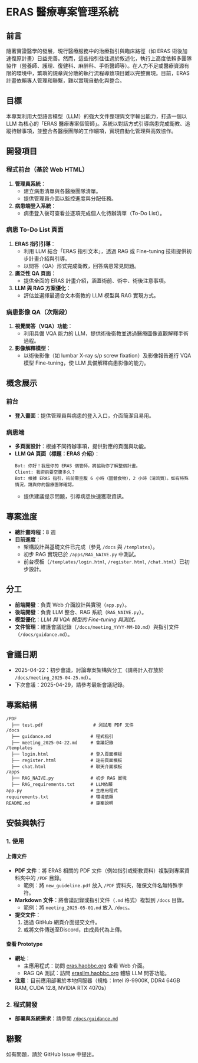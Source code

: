 # ERAS 醫療專案管理系統

## 前言
隨著實證醫學的發展，現行醫療服務中的治療指引與臨床路徑（如 ERAS 術後加速復原計畫）日益完善。然而，這些指引往往過於敘述化，執行上高度依賴多團隊協作（營養師、護理、復健科、麻醉科、手術醫師等）。在人力不足或醫療資源有限的環境中，繁瑣的規章與分散的執行流程導致項目難以完整實現。目前，ERAS 計畫依賴專人管理和聯繫，難以實現自動化與整合。

## 目標
本專案利用大型語言模型（LLM）的強大文件整理與文字輸出能力，打造一個以 LLM 為核心的「ERAS 醫療專案個管師」。系統以對話方式引導病患完成衛教、追蹤待辦事項，並整合各醫療團隊的工作細項，實現自動化管理與高效協作。

## 開發項目

### 程式前台（基於 Web HTML）
1. **管理員系統**：
   - 建立病患清單與各醫療團隊清單。
   - 提供管理員介面以監控進度與分配任務。
2. **病患端登入系統**：
   - 病患登入後可查看並逐項完成個人化待辦清單（To-Do List）。

### 病患 To-Do List 頁面
1. **ERAS 指引引導**：
   - 利用 LLM 結合「ERAS 指引文本」，透過 RAG 或 Fine-tuning 技術提供初步計畫介紹與引導。
   - 以問答（QA）形式完成衛教，回答病患常見問題。
2. **廣泛性 QA 頁面**：
   - 提供全面的 ERAS 計畫介紹，涵蓋術前、術中、術後注意事項。
3. **LLM 與 RAG 方案優化**：
   - 評估並選擇最適合文本衛教的 LLM 模型與 RAG 實現方式。

### 病患影像 QA（次階段）
1. **視覺問答（VQA）功能**：
   - 利用具備 VQA 能力的 LLM，提供術後衛教並透過醫療圖像直觀解釋手術過程。
2. **影像解釋模型**：
   - 以術後影像（如 lumbar X-ray s/p screw fixation）及影像報告進行 VQA 模型 Fine-tuning，使 LLM 具備解釋病患影像的能力。

## 概念展示

### 前台
- **登入畫面**：提供管理員與病患的登入入口，介面簡潔且易用。
  
### 病患端
- **多頁面設計**：根據不同待辦事項，提供對應的頁面與功能。
- **LLM QA 頁面（標題：ERAS 介紹）**：
  ```
  Bot: 你好！我是你的 ERAS 個管師，將協助你了解整個計畫。
  Client: 我術前要空腹多久？
  Bot: 根據 ERAS 指引，術前需空腹 6 小時（固體食物），2 小時（清流質）。如有特殊情況，請與你的醫療團隊確認。
  ```
  - 提供建議提示問題，引導病患快速獲取資訊。

## 專案進度
- **總計畫時程**：8 週
- **目前進度**：
  - 架構設計與基礎文件已完成（參見 `/docs` 與 `/templates`）。
  - 初步 RAG 實現已於 `/apps/RAG_NAIVE.py` 中測試。
  - 前台模板（`/templates/login.html`, `/register.html`, `/chat.html`）已初步設計。

## 分工
- **前端開發**：負責 Web 介面設計與實現（`app.py`）。
- **後端開發**：負責 LLM 整合、RAG 系統（`RAG_NAIVE.py`）。
- **模型優化**：*LLM 與 VQA 模型的 Fine-tuning 與測試。*
- **文件管理**：維護會議記錄（`/docs/meeting_YYYY-MM-DD.md`）與指引文件（`/docs/guidance.md`）。

## 會議日期
- 2025-04-22：初步會議，討論專案架構與分工（請將計入存放於 `/docs/meeting_2025-04-25.md`）。
- 下次會議：2025-04-29，請參考最新會議記錄。

## 專案結構
```
/PDF
  ├── test.pdf                   # 測試用 PDF 文件
/docs
  ├── guidance.md               # 程式指引
  ├── meeting_2025-04-22.md     # 會議記錄
/templates
  ├── login.html                # 登入頁面模板
  ├── register.html             # 註冊頁面模板
  ├── chat.html                 # 聊天介面模板
/apps
  ├── RAG_NAIVE.py              # 初步 RAG 實現
  ├── RAG_requirements.txt      # LLM依賴
app.py                          # 主應用程式
requirements.txt                # 環境依賴
README.md                       # 專案說明
```

## 安裝與執行

### 1. 使用
#### 上傳文件
- **PDF 文件**：將 ERAS 相關的 PDF 文件（例如指引或衛教資料）複製到專案資料夾中的 `/PDF` 目錄。
  - 範例：將 `new_guideline.pdf` 放入 `/PDF` 資料夾，確保文件名無特殊字符。
- **Markdown 文件**：將會議記錄或指引文件（`.md` 格式）複製到 `/docs` 目錄。
  - 範例：將 `meeting_2025-05-01.md` 放入 `/docs`。
- **提交文件**：
  1. 透過 GitHub 網頁介面提交文件。
  2. 或將文件傳送至Discord，由成員代為上傳。

#### 查看 Prototype
- **網址**：
  - 主應用程式：訪問 [eras.haobbc.org](https://eras.haobbc.org) 查看 Web 介面。
  - RAG QA 測試：訪問 [erasllm.haobbc.org](https://erasllm.haobbc.org/) 體驗 LLM 問答功能。
- **注意**：目前應用部署於本地伺服器（規格：Intel i9-9900K, DDR4 64GB RAM, CUDA 12.8, NVIDIA RTX 4070s）

### 2. 程式開發
- **部署與系統需求**：請參閱 [`/docs/guidance.md`](./docs/guidance.md) 

## 聯繫
如有問題，請於 GitHub Issue 中提出。
